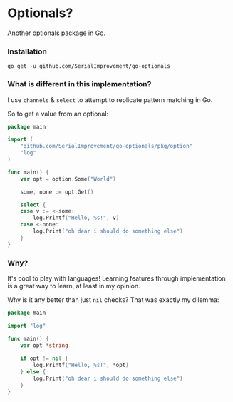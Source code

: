 Optionals?
==========

Another optionals package in Go.

### Installation

```shell
go get -u github.com/SerialImprovement/go-optionals
```

### What is different in this implementation?

I use `channels` & `select` to attempt to replicate pattern matching in Go.

So to get a value from an optional:

```Go
package main

import (
	"github.com/SerialImprovement/go-optionals/pkg/option"
	"log"
)

func main() {
	var opt = option.Some("World")

	some, none := opt.Get()

	select {
	case v := <-some:
        log.Printf("Hello, %s!", v)
	case <-none:
		log.Print("oh dear i should do something else")
	}
}
```

### Why?

It's cool to play with languages! Learning features through implementation
is a great way to learn, at least in my opinion.

Why is it any better than just `nil` checks? That was exactly my dilemma:

```Go
package main

import "log"

func main() {
	var opt *string
	
	if opt != nil {
		log.Printf("Hello, %s!", *opt)
    } else {
		log.Print("oh dear i should do something else")
    }
}
```


